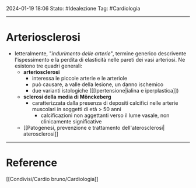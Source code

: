 2024-01-19 18:06
Stato: #Idealezione 
Tag: #Cardiologia 

---
# Arteriosclerosi
- letteralmente, "*indurimento delle arterie*", termine generico descrivente l'ispessimento e la perdita di elasticità nelle pareti dei vasi arteriosi. Ne esistono tre quadri generali:
	- **arteriosclerosi**
		- interessa le piccole arterie e le arteriole
		- può causare, a valle della lesione, un danno ischemico
		- due varianti istologiche ([[Ipertensione|ialina e iperplastica]])
	- **sclerosi della media di Mönckeberg**
		- caratterizzata dalla presenza di depositi calcifici nelle arterie muscolari in soggetti di età > 50 anni
			- calcificazioni non aggettanti verso il lume vasale, non clinicamente significative
	- [[Patogenesi, prevenzione e trattamento dell'aterosclerosi| aterosclerosi]]







---
# Reference
[[Condivisi/Cardio bruno/Cardiologia]]
